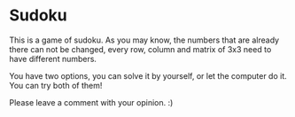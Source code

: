 # Sudoku

This is a game of sudoku. As you may know, the numbers that are already there can not be changed, every row, column and matrix of 3x3 need to have different numbers.

You have two options, you can solve it by yourself, or let the computer do it. You can try both of them!

Please leave a comment with your opinion. :)
